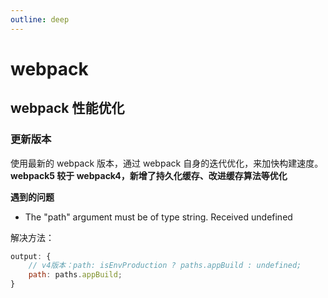 ```yaml
---
outline: deep
---
```


# webpack

## webpack 性能优化

### 更新版本

使用最新的 webpack 版本，通过 webpack 自身的迭代优化，来加快构建速度。**webpack5 较于 webpack4，新增了持久化缓存、改进缓存算法等优化**

**遇到的问题**

- The "path" argument must be of type string. Received undefined

解决方法：

```js
output: {
	// v4版本：path: isEnvProduction ? paths.appBuild : undefined;
	path: paths.appBuild;
}
```
